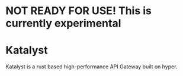 # NOT READY FOR USE! This is currently experimental

# Katalyst

Katalyst is a rust based high-performance API Gateway built on hyper.
